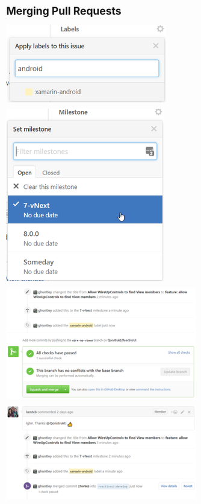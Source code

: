 
# Merging Pull Requests

![](/en/images/contributing/apply-one-or-more-labels.png)

![](/en/images/contributing/assign-to-a-milestone.png)

![](/en/images/contributing/ready-for-squash-and-merge.png)

![](/en/images/contributing/contribution-merged.png)


